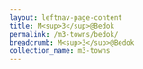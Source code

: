 ```yaml
---
layout: leftnav-page-content
title: M<sup>3</sup>@Bedok
permalink: /m3-towns/bedok/
breadcrumb: M<sup>3</sup>@Bedok
collection_name: m3-towns
---
```

